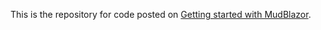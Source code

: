 This is the repository for code posted on [Getting started with MudBlazor](https://devshivaschool4devs.blogspot.com/2024/11/getting-started-with-mudblazor.html).